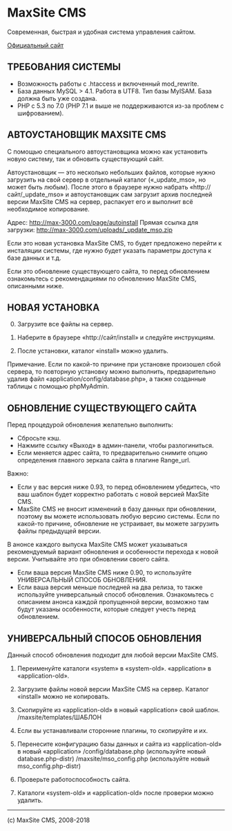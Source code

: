 MaxSite CMS
===========

Современная, быстрая и удобная система управления сайтом.

[Официальный сайт](http://max-3000.com/)

ТРЕБОВАНИЯ СИСТЕМЫ
------------------
* Возможность работы с .htaccess и включенный mod_rewrite.
* База данных MySQL > 4.1. Работа в UTF8. Тип базы MyISAM. База должна быть уже создана.
* PHP с 5.3 по 7.0 (PHP 7.1 и выше не поддерживаются из-за проблем с шифрованием).


АВТОУСТАНОВЩИК MAXSITE CMS
----------------------------------------------------------------------------------------------------
С помощью специального автоустановщика можно как установить новую систему, так и обновить 
существующий сайт.

Автоустановщик — это несколько небольших файлов, которые нужно загрузить на свой сервер в отдельный 
каталог («_update_mso», но может быть любым). После этого в браузере нужно набрать
«http://сайт/_update_mso» и автоустановщик сам загрузит архив последней версии MaxSite CMS на сервер, 
распакует его и выполнит всё необходимое копирование.

Адрес: http://max-3000.com/page/autoinstall
Прямая ссылка для загрузки: http://max-3000.com/uploads/_update_mso.zip

Если это новая установка MaxSite CMS, то будет предложено перейти к инсталяции системы, где нужно 
будет указать параметры доступа к базе данных и т.д.

Если это обновление существующего сайта, то перед обновлением ознакомьтесь с рекомендациями 
по обновлению MaxSite CMS, описанными ниже.


НОВАЯ УСТАНОВКА
----------------------------------------------------------------------------------------------------
0. Загрузите все файлы на сервер.

1. Наберите в браузере «http://сайт/install» и следуйте инструкциям. 

2. После установки, каталог «install» можно удалить.

Примечание. Если по какой-то причине при установке произошел сбой сервера, то повторную установку
можно выполнить, предварительно удалив файл «application/config/database.php», а также созданные 
таблицы с помощью phpMyAdmin.


ОБНОВЛЕНИЕ СУЩЕСТВУЮЩЕГО САЙТА
----------------------------------------------------------------------------------------------------
Перед процедурой обновления желательно выполнить:
	
* Сбросьте кэш.
* Нажмите ссылку «Выход» в админ-панели, чтобы разлогиниться.
* Если меняется адрес сайта, то предварительно снимите опцию определения главного зеркала сайта в плагине Range_url. 

Важно:

* Если у вас версия ниже 0.93, то перед обновлением убедитесь, что ваш шаблон будет корректно работать с новой версией MaxSite CMS.
* MaxSite CMS не вносит изменений в базу данных при обновлении, поэтому вы можете использовать любую версию системы. Если по какой-то причине, обновление не устраивает, вы можете загрузить файлы предыдущей версии.

В анонсе каждого выпуска MaxSite CMS может указываться рекомендуемый вариант обновления и особенности перехода к новой версии. Учитывайте это при обновлении своего сайта.

* Если ваша версия MaxSite CMS ниже 0.90, то используйте УНИВЕРСАЛЬНЫЙ СПОСОБ ОБНОВЛЕНИЯ.
* Если ваша версия меньше последней на два релиза, то также используйте универсальный способ обновления. Ознакомьтесь с описанием анонса каждой пропущенной версии, возможно там будут указаны особенности, которые следует учесть перед обновлением.


УНИВЕРСАЛЬНЫЙ СПОСОБ ОБНОВЛЕНИЯ
-------------------------------
Данный способ обновления подходит для любой версии MaxSite CMS.

1. Переименуйте каталоги 
	«system» в «system-old».
	«application» в «application-old».

2. Загрузите файлы новой версии MaxSite CMS на сервер. Каталог «install» можно не копировать.

3. Скопируйте из «application-old» в новый «application» свой шаблон.
	/maxsite/templates/ШАБЛОН

4. Если вы устанавливали сторонние плагины, то скопируйте и их.

5. Перенесите конфигурацию базы данных и сайта из «application-old» в новый «application»
	/config/database.php  (используйте новый database.php-distr)
	/maxsite/mso_config.php (используйте новый mso_config.php-distr)

6. Проверьте работоспособность сайта.

7. Каталоги «system-old» и «application-old» после проверки можно удалить.

***

(с) MaxSite CMS, 2008-2018
